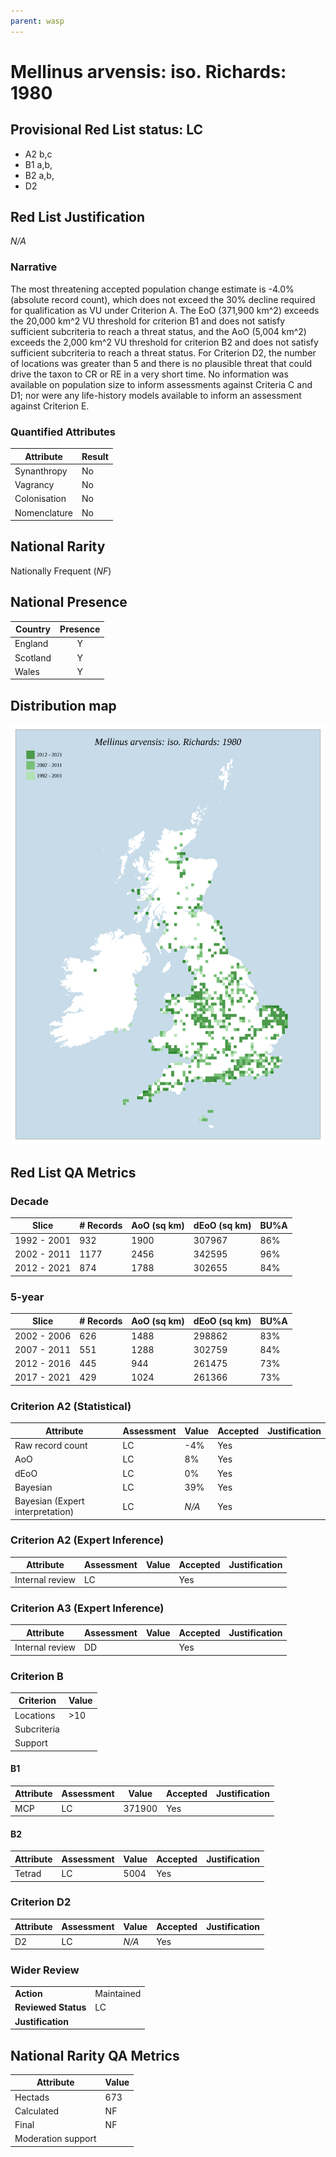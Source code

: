```yaml
---
parent: wasp
---
```


# Mellinus arvensis: iso. Richards: 1980

## Provisional Red List status: LC
- A2 b,c
- B1 a,b, 
- B2 a,b, 
- D2

## Red List Justification
*N/A*
### Narrative


The most threatening accepted population change estimate is -4.0% (absolute record count), which does not exceed the 30% decline required for qualification as VU under Criterion A. The EoO (371,900 km^2) exceeds the 20,000 km^2 VU threshold for criterion B1 and does not satisfy sufficient subcriteria to reach a threat status, and the AoO (5,004 km^2) exceeds the 2,000 km^2 VU threshold for criterion B2 and does not satisfy sufficient subcriteria to reach a threat status. For Criterion D2, the number of locations was greater than 5 and there is no plausible threat that could drive the taxon to CR or RE in a very short time. No information was available on population size to inform assessments against Criteria C and D1; nor were any life-history models available to inform an assessment against Criterion E.
### Quantified Attributes
|Attribute|Result|
|---|---|
|Synanthropy|No|
|Vagrancy|No|
|Colonisation|No|
|Nomenclature|No|


## National Rarity
Nationally Frequent (*NF*)

## National Presence
|Country|Presence
|---|:-:|
|England|Y|
|Scotland|Y|
|Wales|Y|


## Distribution map
![](../map/308.svg)

## Red List QA Metrics
### Decade
| Slice | # Records | AoO (sq km) | dEoO (sq km) |BU%A |
|---|---|---|---|---|
|1992 - 2001|932|1900|307967|86%|
|2002 - 2011|1177|2456|342595|96%|
|2012 - 2021|874|1788|302655|84%|
### 5-year
| Slice | # Records | AoO (sq km) | dEoO (sq km) |BU%A |
|---|---|---|---|---|
|2002 - 2006|626|1488|298862|83%|
|2007 - 2011|551|1288|302759|84%|
|2012 - 2016|445|944|261475|73%|
|2017 - 2021|429|1024|261366|73%|
### Criterion A2 (Statistical)
|Attribute|Assessment|Value|Accepted|Justification
|---|---|---|---|---|
|Raw record count|LC|-4%|Yes||
|AoO|LC|8%|Yes||
|dEoO|LC|0%|Yes||
|Bayesian|LC|39%|Yes||
|Bayesian (Expert interpretation)|LC|*N/A*|Yes||
### Criterion A2 (Expert Inference)
|Attribute|Assessment|Value|Accepted|Justification
|---|---|---|---|---|
|Internal review|LC||Yes||
### Criterion A3 (Expert Inference)
|Attribute|Assessment|Value|Accepted|Justification
|---|---|---|---|---|
|Internal review|DD||Yes||
### Criterion B
|Criterion| Value|
|---|---|
|Locations|>10|
|Subcriteria||
|Support||
#### B1
|Attribute|Assessment|Value|Accepted|Justification
|---|---|---|---|---|
|MCP|LC|371900|Yes||
#### B2
|Attribute|Assessment|Value|Accepted|Justification
|---|---|---|---|---|
|Tetrad|LC|5004|Yes||
### Criterion D2
|Attribute|Assessment|Value|Accepted|Justification
|---|---|---|---|---|
|D2|LC|*N/A*|Yes||
### Wider Review
|  |  |
|---|---|
|**Action**|Maintained|
|**Reviewed Status**|LC|
|**Justification**||


## National Rarity QA Metrics
|Attribute|Value|
|---|---|
|Hectads|673|
|Calculated|NF|
|Final|NF|
|Moderation support||


